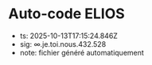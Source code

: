 # Auto-code ELIOS
- ts: 2025-10-13T17:15:24.846Z
- sig: ∞.je.toi.nous.432.528
- note: fichier généré automatiquement